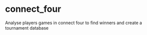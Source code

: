 # connect_four
Analyse players games in connect four to find winners and create a tournament database
